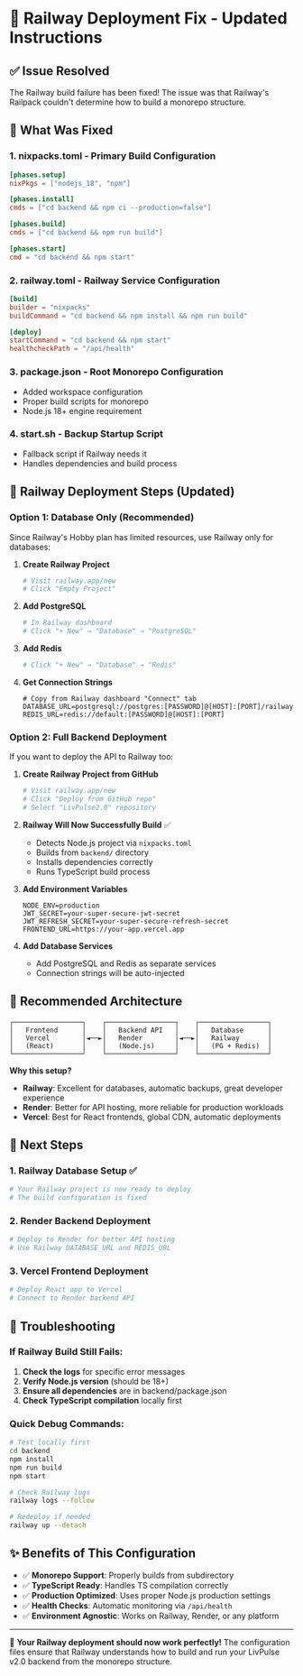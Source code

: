# 🚂 Railway Deployment Fix - Updated Instructions

## ✅ Issue Resolved

The Railway build failure has been fixed! The issue was that Railway's Railpack couldn't determine how to build a monorepo structure. 

## 🔧 What Was Fixed

### 1. **nixpacks.toml** - Primary Build Configuration
```toml
[phases.setup]
nixPkgs = ["nodejs_18", "npm"]

[phases.install]
cmds = ["cd backend && npm ci --production=false"]

[phases.build]
cmds = ["cd backend && npm run build"]

[phases.start]
cmd = "cd backend && npm start"
```

### 2. **railway.toml** - Railway Service Configuration
```toml
[build]
builder = "nixpacks"
buildCommand = "cd backend && npm install && npm run build"

[deploy]
startCommand = "cd backend && npm start"
healthcheckPath = "/api/health"
```

### 3. **package.json** - Root Monorepo Configuration
- Added workspace configuration
- Proper build scripts for monorepo
- Node.js 18+ engine requirement

### 4. **start.sh** - Backup Startup Script
- Fallback script if Railway needs it
- Handles dependencies and build process

## 🚀 Railway Deployment Steps (Updated)

### Option 1: Database Only (Recommended)
Since Railway's Hobby plan has limited resources, use Railway only for databases:

1. **Create Railway Project**
   ```bash
   # Visit railway.app/new
   # Click "Empty Project"
   ```

2. **Add PostgreSQL**
   ```bash
   # In Railway dashboard
   # Click "+ New" → "Database" → "PostgreSQL"
   ```

3. **Add Redis**
   ```bash
   # Click "+ New" → "Database" → "Redis"
   ```

4. **Get Connection Strings**
   ```env
   # Copy from Railway dashboard "Connect" tab
   DATABASE_URL=postgresql://postgres:[PASSWORD]@[HOST]:[PORT]/railway
   REDIS_URL=redis://default:[PASSWORD]@[HOST]:[PORT]
   ```

### Option 2: Full Backend Deployment
If you want to deploy the API to Railway too:

1. **Create Railway Project from GitHub**
   ```bash
   # Visit railway.app/new
   # Click "Deploy from GitHub repo"
   # Select "LivPulse2.0" repository
   ```

2. **Railway Will Now Successfully Build** ✅
   - Detects Node.js project via `nixpacks.toml`
   - Builds from `backend/` directory
   - Installs dependencies correctly
   - Runs TypeScript build process

3. **Add Environment Variables**
   ```env
   NODE_ENV=production
   JWT_SECRET=your-super-secure-jwt-secret
   JWT_REFRESH_SECRET=your-super-secure-refresh-secret
   FRONTEND_URL=https://your-app.vercel.app
   ```

4. **Add Database Services**
   - Add PostgreSQL and Redis as separate services
   - Connection strings will be auto-injected

## 🎯 Recommended Architecture

```
┌─────────────────┐    ┌─────────────────┐    ┌─────────────────┐
│   Frontend      │    │   Backend API   │    │   Database      │
│   Vercel        │◄──►│   Render        │◄──►│   Railway       │
│   (React)       │    │   (Node.js)     │    │   (PG + Redis)  │
└─────────────────┘    └─────────────────┘    └─────────────────┘
```

**Why this setup?**
- **Railway**: Excellent for databases, automatic backups, great developer experience
- **Render**: Better for API hosting, more reliable for production workloads
- **Vercel**: Best for React frontends, global CDN, automatic deployments

## 🔄 Next Steps

### 1. Railway Database Setup ✅
```bash
# Your Railway project is now ready to deploy
# The build configuration is fixed
```

### 2. Render Backend Deployment
```bash
# Deploy to Render for better API hosting
# Use Railway DATABASE_URL and REDIS_URL
```

### 3. Vercel Frontend Deployment
```bash
# Deploy React app to Vercel
# Connect to Render backend API
```

## 🚨 Troubleshooting

### If Railway Build Still Fails:
1. **Check the logs** for specific error messages
2. **Verify Node.js version** (should be 18+)
3. **Ensure all dependencies** are in backend/package.json
4. **Check TypeScript compilation** locally first

### Quick Debug Commands:
```bash
# Test locally first
cd backend
npm install
npm run build
npm start

# Check Railway logs
railway logs --follow

# Redeploy if needed
railway up --detach
```

## ✨ Benefits of This Configuration

- ✅ **Monorepo Support**: Properly builds from subdirectory
- ✅ **TypeScript Ready**: Handles TS compilation correctly
- ✅ **Production Optimized**: Uses proper Node.js production settings
- ✅ **Health Checks**: Automatic monitoring via `/api/health`
- ✅ **Environment Agnostic**: Works on Railway, Render, or any platform

---

🎉 **Your Railway deployment should now work perfectly!** The configuration files ensure that Railway understands how to build and run your LivPulse v2.0 backend from the monorepo structure.